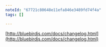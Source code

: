 ```yaml
---
noteId: "67721c80648e11efa846e3489fd74f4a"
tags: []

---
```


[http://bluebirdjs.com/docs/changelog.html](http://bluebirdjs.com/docs/changelog.html)
